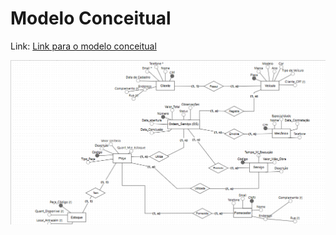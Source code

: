 # Modelo Conceitual

Link: [Link para o modelo conceitual](https://app.brmodeloweb.com/#!/conceptual/689a864b65a5325b65d220cd)

![Imagem do modelo conceitual](modeloconceitual.png)
